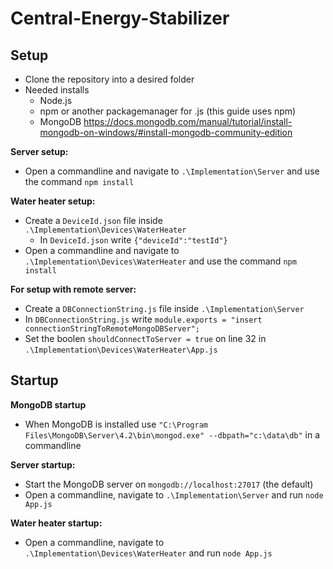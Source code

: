 # Central-Energy-Stabilizer

## Setup ##
  - Clone the repository into a desired folder
  - Needed installs 
    - Node.js
    - npm or another packagemanager for .js (this guide uses npm)
    - MongoDB https://docs.mongodb.com/manual/tutorial/install-mongodb-on-windows/#install-mongodb-community-edition
    
**Server setup:**
  - Open a commandline and navigate to ```.\Implementation\Server``` and use the command ```npm install```

**Water heater setup:**
  - Create a ```DeviceId.json``` file inside ```.\Implementation\Devices\WaterHeater```
    - In ```DeviceId.json``` write ```{"deviceId":"testId"}```
  - Open a commandline and navigate to ```.\Implementation\Devices\WaterHeater``` and use the command ```npm install```


**For setup with remote server:**
 - Create a ```DBConnectionString.js``` file inside ```.\Implementation\Server```
 - In ```DBConnectionString.js``` write ```module.exports = "insert connectionStringToRemoteMongoDBServer";```
 - Set the boolen ```shouldConnectToServer = true``` on line 32 in ```.\Implementation\Devices\WaterHeater\App.js```
 
 ## Startup ##

**MongoDB startup**
  - When MongoDB is installed use ```"C:\Program Files\MongoDB\Server\4.2\bin\mongod.exe" --dbpath="c:\data\db"``` in a commandline

**Server startup:**
 - Start the MongoDB server on ```mongodb://localhost:27017``` (the default)
 - Open a commandline, navigate to ```.\Implementation\Server``` and run ```node App.js```

**Water heater startup:**
 - Open a commandline, navigate to ```.\Implementation\Devices\WaterHeater``` and run ```node App.js```
  
